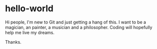 # hello-world

Hi people,
I'm new to Git and just getting a hang of this. I want to be a magician, an painter, a musician and a philosopher. Coding will hopefully help me live my dreams.

Thanks.
